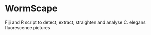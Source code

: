 # WormScape
Fiji and R script to detect, extract, straighten and analyse C. elegans fluorescence pictures 
